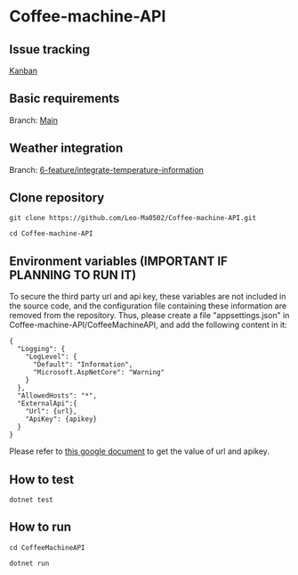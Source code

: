 # Coffee-machine-API

## Issue tracking

[Kanban](https://github.com/users/Leo-Ma0502/projects/3)

## Basic requirements

Branch: [Main](https://github.com/Leo-Ma0502/Coffee-machine-API)

## Weather integration

Branch: [6-feature/integrate-temperature-information](https://github.com/Leo-Ma0502/Coffee-machine-API/tree/6-feature/integrate-temperature-information)

## Clone repository

```
git clone https://github.com/Leo-Ma0502/Coffee-machine-API.git

cd Coffee-machine-API
```

## Environment variables (IMPORTANT IF PLANNING TO RUN IT)

To secure the third party url and api key, these variables are not included in the source code, and the configuration file containing these information are removed from the repository. Thus, please create a file "appsettings.json" in Coffee-machine-API/CoffeeMachineAPI, and add the following content in it:

```
{
  "Logging": {
    "LogLevel": {
      "Default": "Information",
      "Microsoft.AspNetCore": "Warning"
    }
  },
  "AllowedHosts": "*",
  "ExternalApi":{
    "Url": {url},
    "ApiKey": {apikey}
  }
}
```

Please refer to [this google document](https://docs.google.com/document/d/1I8J_-wkqF0aPMc-QKPGjfvzD-IwRT988nDpXxIQSrb0/edit?usp=sharing) to get the value of url and apikey.

## How to test

```
dotnet test
```

## How to run

```
cd CoffeeMachineAPI

dotnet run
```
